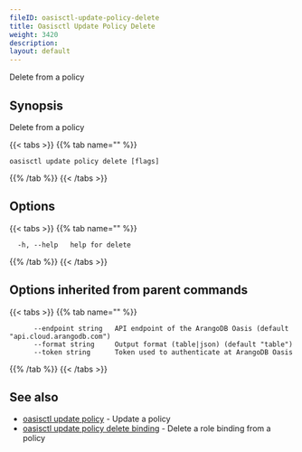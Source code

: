 ```yaml
---
fileID: oasisctl-update-policy-delete
title: Oasisctl Update Policy Delete
weight: 3420
description: 
layout: default
---
```

Delete from a policy

## Synopsis

Delete from a policy

{{< tabs >}}
{{% tab name="" %}}
```
oasisctl update policy delete [flags]
```
{{% /tab %}}
{{< /tabs >}}

## Options

{{< tabs >}}
{{% tab name="" %}}
```
  -h, --help   help for delete
```
{{% /tab %}}
{{< /tabs >}}

## Options inherited from parent commands

{{< tabs >}}
{{% tab name="" %}}
```
      --endpoint string   API endpoint of the ArangoDB Oasis (default "api.cloud.arangodb.com")
      --format string     Output format (table|json) (default "table")
      --token string      Token used to authenticate at ArangoDB Oasis
```
{{% /tab %}}
{{< /tabs >}}

## See also

* [oasisctl update policy](oasisctl-update-policy)	 - Update a policy
* [oasisctl update policy delete binding](oasisctl-update-policy-delete-binding)	 - Delete a role binding from a policy

